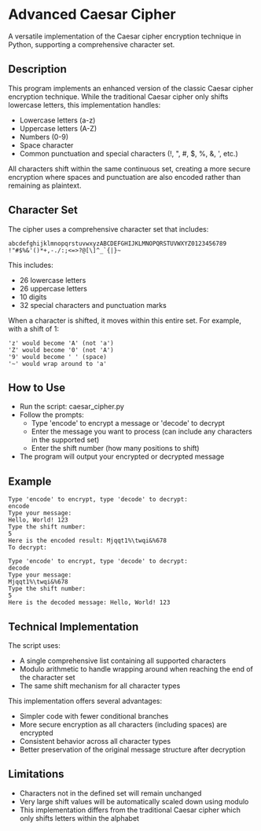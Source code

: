 # Advanced Caesar Cipher

A versatile implementation of the Caesar cipher encryption technique in Python, supporting a comprehensive character set.

## Description

This program implements an enhanced version of the classic Caesar cipher encryption technique. While the traditional Caesar cipher only shifts lowercase letters, this implementation handles:

- Lowercase letters (a-z)
- Uppercase letters (A-Z)
- Numbers (0-9)
- Space character
- Common punctuation and special characters (!, ", #, $, %, &, ', etc.)

All characters shift within the same continuous set, creating a more secure encryption where spaces and punctuation are also encoded rather than remaining as plaintext.

## Character Set

The cipher uses a comprehensive character set that includes:
```
abcdefghijklmnopqrstuvwxyzABCDEFGHIJKLMNOPQRSTUVWXYZ0123456789 !"#$%&'()*+,-./:;<=>?@[\]^_`{|}~
```
This includes:

- 26 lowercase letters
- 26 uppercase letters
- 10 digits
- 32 special characters and punctuation marks
 
When a character is shifted, it moves within this entire set. For example, with a shift of 1:
```
'z' would become 'A' (not 'a')
'Z' would become '0' (not 'A')
'9' would become ' ' (space)
'~' would wrap around to 'a'
```
## How to Use
- Run the script: caesar_cipher.py
- Follow the prompts:
  - Type 'encode' to encrypt a message or 'decode' to decrypt
  - Enter the message you want to process (can include any characters in the supported set)
  - Enter the shift number (how many positions to shift)
- The program will output your encrypted or decrypted message

## Example
```
Type 'encode' to encrypt, type 'decode' to decrypt:
encode
Type your message:
Hello, World! 123
Type the shift number:
5
Here is the encoded result: Mjqqt1%\twqi&%678
To decrypt:

Type 'encode' to encrypt, type 'decode' to decrypt:
decode
Type your message:
Mjqqt1%\twqi&%678
Type the shift number:
5
Here is the decoded message: Hello, World! 123
```
## Technical Implementation

The script uses:

- A single comprehensive list containing all supported characters
- Modulo arithmetic to handle wrapping around when reaching the end of the character set
- The same shift mechanism for all character types

This implementation offers several advantages:

  - Simpler code with fewer conditional branches
  - More secure encryption as all characters (including spaces) are encrypted
  - Consistent behavior across all character types
  - Better preservation of the original message structure after decryption

## Limitations

- Characters not in the defined set will remain unchanged
- Very large shift values will be automatically scaled down using modulo
- This implementation differs from the traditional Caesar cipher which only shifts letters within the alphabet



